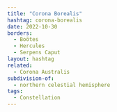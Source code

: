 ```yaml
---
title: "Corona Borealis"
hashtag: corona-borealis
date: 2022-10-30
borders:
  - Boötes
  - Hercules
  - Serpens Caput
layout: hashtag
related:
  - Corona Australis
subdivision-of:
  - northern celestial hemisphere
tags:
  - Constellation
---
```


